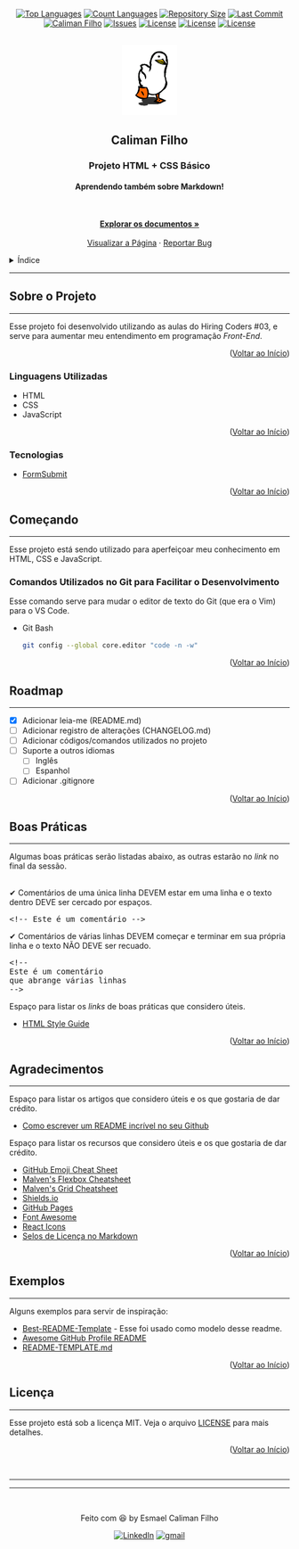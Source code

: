 <div id="inicio"></div>
<!--
*** Thanks for checking out the Best-README-Template. If you have a suggestion
*** that would make this better, please fork the repo and create a pull request
*** or simply open an issue with the tag "enhancement".
*** Don't forget to give the project a star!
*** Thanks again! Now go create something AMAZING! :D
-->

<!-- PROJECT SHIELDS -->
<!--
*** I'm using markdown "reference style" links for readability.
*** Reference links are enclosed in brackets [ ] instead of parentheses ( ).
*** See the bottom of this document for the declaration of the reference variables
*** for contributors-url, forks-url, etc. This is an optional, concise syntax you may use.
*** https://www.markdownguide.org/basic-syntax/#reference-style-links
-->

<div align="center">

[![Top Languages][toplanguages-shield]][calimanfilho.github.io-url]
[![Count Languages][countlanguages-shield]][calimanfilho.github.io-url]
[![Repository Size][repositorysize-shield]][calimanfilho.github.io-url]
[![Last Commit][lastcommit-shield]][lastcommit-url]
[![Caliman Filho][calimanfilho-shield]][github-url]
[![Issues][issues-shield]][issues-url]
[![License][license-shield]][license-url]
[![License][githubstars-shield]][githubstars-url]
[![License][githubforks-shield]][githubforks-url]
</div>



<!-- CABEÇALHO DO PROJETO -->
<br>
<div align="center">
  <a href="https://github.com/calimanfilho/calimanfilho.github.io">
    <img src="./imagens/XOsX.gif" alt="Logo" width="100">
  </a>
  <h2 align="center">Caliman Filho</h2>
  <h3 align="center">Projeto HTML + CSS Básico</h3>
  <h4 align="center">Aprendendo também sobre Markdown!</h4>
  <br>
  <p align="center">
    <a href="https://github.com/calimanfilho/calimanfilho.github.io"><strong>Explorar os documentos »</strong></a>
    <br>
    <br>
    <a href="https://calimanfilho.github.io/">Visualizar a Página</a>
    ·
    <a href="https://github.com/calimanfilho/calimanfilho.github.io/issues">Reportar Bug</a>
  </p>
</div>



<!-- ÍNDICE -->
<details>
  <summary>Índice</summary>
  <ol>
    <li>
      <a href="#sobre-o-projeto">Sobre o Projeto</a>
      <ul>
        <li><a href="#linguagens-utilizadas">Linguagens Utilizadas</a></li>
        <li><a href="#tecnologias">Tecnologias</a></li>
      </ul>
    </li>
    <li>
      <a href="#começando">Começando</a>
      <ul>
        <li><a href="#comandos-utilizados-no-git-para-facilitar-o-desenvolvimento">Comandos Utilizados no Git para Facilitar o Desenvolvimento</a></li>
      </ul>
    </li>
    <li><a href="#roadmap">Roadmap</a></li>
    <li><a href="#boas-práticas">Boas Práticas</a></li>
    <li><a href="#agradecimentos">Agradecimentos</a></li>
    <li><a href="#exemplos">Exemplos</a></li>
    <li><a href="#licença">Licença</a></li>
  </ol>
</details>

---



<!-- SOBRE O PROJETO -->
## Sobre o Projeto
---
Esse projeto foi desenvolvido utilizando as aulas do Hiring Coders #03, e serve para aumentar meu entendimento em programação *Front-End*.

<p align="right">(<a href="#inicio">Voltar ao Início</a>)</p>

### Linguagens Utilizadas
* HTML
* CSS
* JavaScript

<p align="right">(<a href="#inicio">Voltar ao Início</a>)</p>

### Tecnologias

* [FormSubmit](https://formsubmit.co/)

<p align="right">(<a href="#inicio">Voltar ao Início</a>)</p>



<!-- COMEÇANDO -->
## Começando
---
Esse projeto está sendo utilizado para aperfeiçoar meu conhecimento em HTML, CSS e JavaScript.

### Comandos Utilizados no Git para Facilitar o Desenvolvimento

Esse comando serve para mudar o editor de texto do Git (que era o Vim) para o VS Code.
* Git Bash
  ```Bash
  git config --global core.editor "code -n -w"
  ```
  <!-- https://pygments.org/languages/ -->

<p align="right">(<a href="#inicio">Voltar ao Início</a>)</p>



<!-- ROADMAP -->
## Roadmap
---
- [x] Adicionar leia-me (README.md)
- [ ] Adicionar registro de alterações (CHANGELOG.md)
- [ ] Adicionar códigos/comandos utilizados no projeto
- [ ] Suporte a outros idiomas
    - [ ] Inglês
    - [ ] Espanhol
- [ ] Adicionar .gitignore

<p align="right">(<a href="#inicio">Voltar ao Início</a>)</p>



<!-- BOAS PRÁTICAS -->
## Boas Práticas
---
Algumas boas práticas serão listadas abaixo, as outras estarão no *link* no final da sessão.

<br>
&#10004; Comentários de uma única linha DEVEM estar em uma linha e o texto dentro DEVE ser cercado por espaços.

<pre lang=html>
&lt;!-- Este é um comentário --&gt;
</pre>

&#10004; Comentários de várias linhas DEVEM começar e terminar em sua própria linha e o texto NÃO DEVE ser recuado.

<pre lang=html>
&lt;!--
Este é um comentário
que abrange várias linhas
--&gt;
</pre>

Espaço para listar os *links* de boas práticas que considero úteis.

* [HTML Style Guide](https://gist.github.com/ryansechrest/8693303)

<p align="right">(<a href="#inicio">Voltar ao Início</a>)</p>



<!-- AGRADECIMENTOS -->
## Agradecimentos
---
Espaço para listar os artigos que considero úteis e os que gostaria de dar crédito.

* [Como escrever um README incrível no seu Github](https://www.alura.com.br/artigos/escrever-bom-readme)

Espaço para listar os recursos que considero úteis e os que gostaria de dar crédito.

* [GitHub Emoji Cheat Sheet](https://www.webpagefx.com/tools/emoji-cheat-sheet)
* [Malven's Flexbox Cheatsheet](https://flexbox.malven.co/)
* [Malven's Grid Cheatsheet](https://grid.malven.co/)
* [Shields.io](https://shields.io)
* [GitHub Pages](https://pages.github.com)
* [Font Awesome](https://fontawesome.com)
* [React Icons](https://react-icons.github.io/react-icons/search)
* [Selos de Licença no Markdown](https://gist.github.com/Gaboso/fb5b15558959cecbf16a0c8993577a57)

<p align="right">(<a href="#inicio">Voltar ao Início</a>)</p>



<!-- EXEMPLOS -->
## Exemplos
---
Alguns exemplos para servir de inspiração:

* [Best-README-Template](https://github.com/othneildrew/Best-README-Template/blob/master/README.md) - Esse foi usado como modelo desse readme.
* [Awesome GitHub Profile README](https://github.com/abhisheknaiidu/awesome-github-profile-readme)
* [README-TEMPLATE.md](https://gist.github.com/reginadiana/e044fe93ed81aa04a10361cb841c0409#file-readme-template-md)

<p align="right">(<a href="#inicio">Voltar ao Início</a>)</p>



<!-- LINCENÇA -->
## Licença
---
Esse projeto está sob a licença MIT. Veja o arquivo [LICENSE](/LICENSE) para mais detalhes.

<p align="right">(<a href="#inicio">Voltar ao Início</a>)</p>

<br>

---
---

<br>

<div align="center">

Feito com 😆 by Esmael Caliman Filho

[![LinkedIn][linkedin-shield]][linkedin-url]
[![gmail][gmail-shield]][gmail-url]

</div>

<!-- MARKDOWN LINKS & IMAGES -->
<!-- https://www.markdownguide.org/basic-syntax/#reference-style-links -->

[toplanguages-shield]: https://img.shields.io/github/languages/top/calimanfilho/calimanfilho.github.io?color=793ef9&style=flat-square
[calimanfilho.github.io-url]: https://calimanfilho.github.io/
[countlanguages-shield]: https://img.shields.io/github/languages/count/calimanfilho/calimanfilho.github.io?color=793ef9&style=flat-square
[repositorysize-shield]: https://img.shields.io/github/repo-size/calimanfilho/calimanfilho.github.io?color=793ef9&style=flat-square
[lastcommit-shield]: https://img.shields.io/github/last-commit/calimanfilho/calimanfilho.github.io?color=793ef9&style=flat-square
[lastcommit-url]: https://github.com/calimanfilho/calimanfilho.github.io/commits
[calimanfilho-shield]: https://img.shields.io/badge/made%20by-calimanfilho-blue?color=793ef9&style=flat-square
[github-url]: https://github.com/calimanfilho
[issues-shield]: https://img.shields.io/github/issues/calimanfilho/calimanfilho.github.io?color=793ef9&style=flat-square
[issues-url]: https://github.com/calimanfilho/calimanfilho.github.io/issues
[license-shield]: https://img.shields.io/github/license/calimanfilho/calimanfilho.github.io?color=793ef9&style=flat-square
[license-url]: https://opensource.org/licenses/MIT
[githubstars-shield]: https://img.shields.io/github/stars/calimanfilho/calimanfilho.github.io?color=793ef9&style=flat-square
[githubstars-url]: https://github.com/calimanfilho/calimanfilho.github.io/stargazers
[githubforks-shield]: https://img.shields.io/github/forks/calimanfilho/calimanfilho.github.io?color=793ef9&style=flat-square
[githubforks-url]: https://github.com/calimanfilho/calimanfilho.github.io/network/members
[linkedin-shield]: https://img.shields.io/badge/Esmael%20Caliman%20Filho-793ef9?style=flat-square&logo=Linkedin&logoColor=white
[linkedin-url]: https://www.linkedin.com/in/calimanfilho/
[gmail-shield]: https://img.shields.io/badge/calimanfilho@gmail.com-793ef9?style=flat-square&logo=Gmail&logoColor=white
[gmail-url]: mailto:calimanfilho@gmail.com